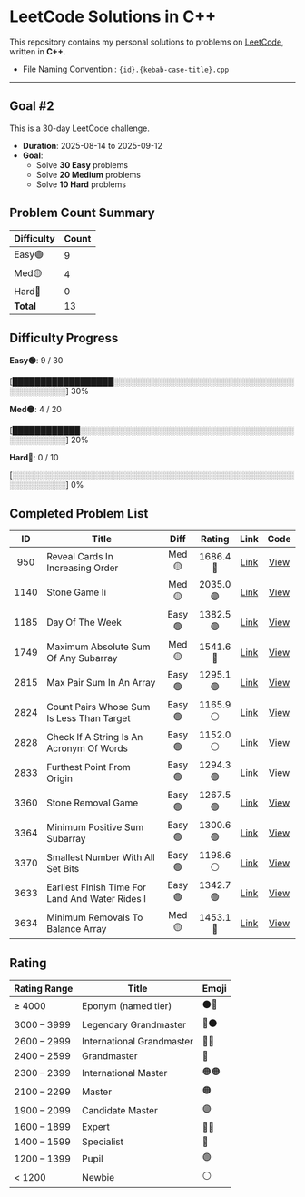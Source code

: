 # LeetCode Solutions in C++

This repository contains my personal solutions to problems on [LeetCode](https://leetcode.com/), written in **C++**.

* File Naming Convention : `{id}.{kebab-case-title}.cpp`

---

## Goal #2

This is a 30-day LeetCode challenge.

- **Duration**: 2025-08-14 to 2025-09-12
- **Goal**:
  - Solve **30 Easy** problems
  - Solve **20 Medium** problems
  - Solve **10 Hard** problems

<!-- LEETCODE_SUMMARY_START -->
## Problem Count Summary

| Difficulty | Count |
|------------|-------|
| Easy🟢 | 9 |
| Med🟡 | 4 |
| Hard🔴 | 0 |
| **Total** | 13 |

<!-- LEETCODE_SUMMARY_END -->

<!-- LEETCODE_PROGRESS_START -->
## Difficulty Progress

**Easy🟢**: 9 / 30

[██████████████████░░░░░░░░░░░░░░░░░░░░░░░░░░░░░░░░░░░░░░░░░░] 30%

**Med🟡**: 4 / 20

[████████████░░░░░░░░░░░░░░░░░░░░░░░░░░░░░░░░░░░░░░░░░░░░░░░░] 20%

**Hard🔴**: 0 / 10

[░░░░░░░░░░░░░░░░░░░░░░░░░░░░░░░░░░░░░░░░░░░░░░░░░░░░░░░░░░░░] 0%
<!-- LEETCODE_PROGRESS_END -->

<!-- LEETCODE_TABLE_START -->
## Completed Problem List

| ID | Title | Diff | Rating | Link | Code |
|:--:|-------|:----:|:------:|:----:|:----:|
| 950 | Reveal Cards In Increasing Order | Med🟡 | 1686.4<br>🔵 | [Link](https://leetcode.com/problems/reveal-cards-in-increasing-order/) | [View](./goals/goal2/MEDIUM/950.reveal-cards-in-increasing-order.cpp) |
| 1140 | Stone Game Ii | Med🟡 | 2035.0<br>🟣 | [Link](https://leetcode.com/problems/stone-game-ii/) | [View](./goals/goal2/MEDIUM/1140.stone-game-ii.cpp) |
| 1185 | Day Of The Week | Easy🟢 | 1382.5<br>🟢 | [Link](https://leetcode.com/problems/day-of-the-week/) | [View](./goals/goal2/EASY/1185.day-of-the-week.cpp) |
| 1749 | Maximum Absolute Sum Of Any Subarray | Med🟡 | 1541.6<br>🔷 | [Link](https://leetcode.com/problems/maximum-absolute-sum-of-any-subarray/) | [View](./goals/goal2/MEDIUM/1749.maximum-absolute-sum-of-any-subarray.cpp) |
| 2815 | Max Pair Sum In An Array | Easy🟢 | 1295.1<br>🟢 | [Link](https://leetcode.com/problems/max-pair-sum-in-an-array/) | [View](./goals/goal2/EASY/2815.max-pair-sum-in-an-array.cpp) |
| 2824 | Count Pairs Whose Sum Is Less Than Target | Easy🟢 | 1165.9<br>⚪ | [Link](https://leetcode.com/problems/count-pairs-whose-sum-is-less-than-target/) | [View](./goals/goal2/EASY/2824.count-pairs-whose-sum-is-less-than-target.cpp) |
| 2828 | Check If A String Is An Acronym Of Words | Easy🟢 | 1152.0<br>⚪ | [Link](https://leetcode.com/problems/check-if-a-string-is-an-acronym-of-words/) | [View](./goals/goal2/EASY/2828.check-if-a-string-is-an-acronym-of-words.cpp) |
| 2833 | Furthest Point From Origin | Easy🟢 | 1294.3<br>🟢 | [Link](https://leetcode.com/problems/furthest-point-from-origin/) | [View](./goals/goal2/EASY/2833.furthest-point-from-origin.cpp) |
| 3360 | Stone Removal Game | Easy🟢 | 1267.5<br>🟢 | [Link](https://leetcode.com/problems/stone-removal-game/) | [View](./goals/goal2/EASY/3360.stone-removal-game.cpp) |
| 3364 | Minimum Positive Sum Subarray | Easy🟢 | 1300.6<br>🟢 | [Link](https://leetcode.com/problems/minimum-positive-sum-subarray/) | [View](./goals/goal2/EASY/3364.minimum-positive-sum-subarray.cpp) |
| 3370 | Smallest Number With All Set Bits | Easy🟢 | 1198.6<br>⚪ | [Link](https://leetcode.com/problems/smallest-number-with-all-set-bits/) | [View](./goals/goal2/EASY/3370.smallest-number-with-all-set-bits.cpp) |
| 3633 | Earliest Finish Time For Land And Water Rides I | Easy🟢 | 1342.7<br>🟢 | [Link](https://leetcode.com/problems/earliest-finish-time-for-land-and-water-rides-i/) | [View](./goals/goal2/EASY/3633.earliest-finish-time-for-land-and-water-rides-i.cpp) |
| 3634 | Minimum Removals To Balance Array | Med🟡 | 1453.1<br>🔷 | [Link](https://leetcode.com/problems/minimum-removals-to-balance-array/) | [View](./goals/goal2/MEDIUM/3634.minimum-removals-to-balance-array.cpp) |

<!-- LEETCODE_TABLE_END -->

## Rating

| Rating Range | Title                       | Emoji |
|--------------|-----------------------------|-------|
| ≥ 4000       | Eponym (named tier)         | ⚫🔴 |
| 3000 – 3999  | Legendary Grandmaster       | 🔴⚫ |
| 2600 – 2999  | International Grandmaster   | 🔴🔴 |
| 2400 – 2599  | Grandmaster                 | 🔴    |
| 2300 – 2399  | International Master        | 🟠🟠 |
| 2100 – 2299  | Master                      | 🟠    |
| 1900 – 2099  | Candidate Master            | 🟣    |
| 1600 – 1899  | Expert                      | 🔵🔵 |
| 1400 – 1599  | Specialist                  | 🔷    |
| 1200 – 1399  | Pupil                       | 🟢    |
| < 1200       | Newbie                      | ⚪    |
